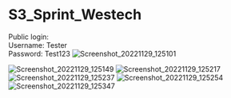 # S3_Sprint_Westech

Public login:     
Username: Tester        
Password: Test123
![Screenshot_20221129_125101](https://user-images.githubusercontent.com/100212618/224520946-e3d8c83c-0257-40eb-a549-1f7347bc65aa.png)

![Screenshot_20221129_125149](https://user-images.githubusercontent.com/100212618/224520956-fc0a9aee-f876-4150-8537-b1108570be6f.png)
![Screenshot_20221129_125217](https://user-images.githubusercontent.com/100212618/224520962-c5b80380-119d-4ed1-af7b-a7d70bd7fb7f.png)
![Screenshot_20221129_125237](https://user-images.githubusercontent.com/100212618/224520964-a7de0550-22f5-48c3-a787-758703e0c4cb.png)
![Screenshot_20221129_125254](https://user-images.githubusercontent.com/100212618/224520974-ef6a91a9-7bbf-4275-8c6e-5210e2fc0b2c.png)
![Screenshot_20221129_125347](https://user-images.githubusercontent.com/100212618/224520979-e0a8c667-1def-455d-9d93-e4ba39a2b1eb.png)
